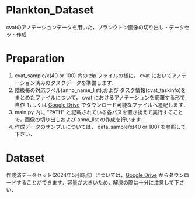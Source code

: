 # Plankton_Dataset
cvatのアノテーションデータを用いた，プランクトン画像の切り出し・データセット作成

# Preparation
1. cvat_sample/x(40 or 100) 内の zip ファイルの様に， cvat においてアノテーション済みのタスクデータを準備します．
2. 階級毎の対応ラベル(anno_name_list),および タスク情報(cvat_taskinfo)をまとめたファイルについて， cvat におけるアノテーションを網羅する形で,自作 もしくは [Google Drive](https://drive.google.com/drive/folders/16x4IDIFmGJeLQr1QsCbYQzQU1KGDpJyC?usp=drive_link) でダウンロード可能なファイルへ追記します．
3. main.py 内に "PATH" と記載されている各パスを置き換えて実行することで，画像の切り出しおよび anno_list の作成を行います．
4. 作成データのサンプルについては， data_sample/x(40 or 100) を参照して下さい．


# Dataset
作成済データセット(2024年5月時点）については，[Google Drive](https://drive.google.com/file/d/1TwUBXE53sRFZWj4x_WmtM_i-XKtXpqWC/view?usp=drive_link) からダウンロードすることができます．容量が大きいため，解凍の際は十分に注意して下さい．
